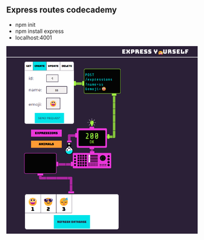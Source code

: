 ## Express routes codecademy

- npm init
- npm install express
- localhost:4001

![pic](./2346354452.png)

